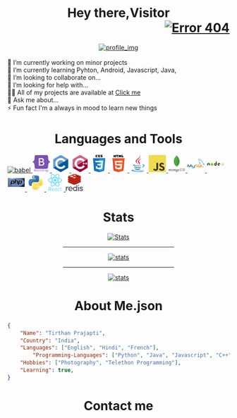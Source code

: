 <div align="center">
 	<h1 >
		Hey there,Visitor
	  	<div align="right">
			<a href="https://github.com/zero2ditf"><img src="https://komarev.com/ghpvc/?username=zero2ditf&label=Profile+Views" alt="Error 404"></a>
		</div>
	</h1>
	<a href="https://github.com/zero2ditf"><img src="https://cdn.discordapp.com/attachments/890487043694665764/957941913854545990/Beige_Brown_Abstract_Organic_Class_Syllabus_Blank_Presentation.png" alt="profile_img"></a>
	</div>
	<div align="left">
	<br>
	🔭 I’m currently working on minor projects
	<br>
	🌱 I’m currently learning Pyhton, Android, Javascript, Java,
	<br>
	👯 I’m looking to collaborate on...
<br>
	🤝 I’m looking for help with...
	<br>
	👨‍💻 All of my projects are available at 
	<a href='https://github.com/zero2ditf'> Click me </a>
<br>
	💬 Ask me about...
<br>
	⚡ Fun fact I'm a always in mood to learn new things
</div>
<div align="center">
<h1>Languages and Tools</h1>
	<p align="left"> <a href="https://babeljs.io/" target="_blank" rel="noreferrer"> <img src="https://www.vectorlogo.zone/logos/babeljs/babeljs-icon.svg" alt="babel" width="40" height="40"/> </a> <a href="https://getbootstrap.com" target="_blank" rel="noreferrer"> <img src="https://raw.githubusercontent.com/devicons/devicon/master/icons/bootstrap/bootstrap-plain-wordmark.svg" alt="bootstrap" width="40" height="40"/> </a> <a href="https://www.cprogramming.com/" target="_blank" rel="noreferrer"> <img src="https://raw.githubusercontent.com/devicons/devicon/master/icons/c/c-original.svg" alt="c" width="40" height="40"/> </a> <a href="https://www.w3schools.com/cpp/" target="_blank" rel="noreferrer"> <img src="https://raw.githubusercontent.com/devicons/devicon/master/icons/cplusplus/cplusplus-original.svg" alt="cplusplus" width="40" height="40"/> </a> <a href="https://www.w3schools.com/css/" target="_blank" rel="noreferrer"> <img src="https://raw.githubusercontent.com/devicons/devicon/master/icons/css3/css3-original-wordmark.svg" alt="css3" width="40" height="40"/> </a> <a href="https://www.w3.org/html/" target="_blank" rel="noreferrer"> <img src="https://raw.githubusercontent.com/devicons/devicon/master/icons/html5/html5-original-wordmark.svg" alt="html5" width="40" height="40"/> </a> <a href="https://www.java.com" target="_blank" rel="noreferrer"> <img src="https://raw.githubusercontent.com/devicons/devicon/master/icons/java/java-original.svg" alt="java" width="40" height="40"/> </a> <a href="https://developer.mozilla.org/en-US/docs/Web/JavaScript" target="_blank" rel="noreferrer"> <img src="https://raw.githubusercontent.com/devicons/devicon/master/icons/javascript/javascript-original.svg" alt="javascript" width="40" height="40"/> </a> <a href="https://www.mongodb.com/" target="_blank" rel="noreferrer"> <img src="https://raw.githubusercontent.com/devicons/devicon/master/icons/mongodb/mongodb-original-wordmark.svg" alt="mongodb" width="40" height="40"/> </a> <a href="https://www.mysql.com/" target="_blank" rel="noreferrer"> <img src="https://raw.githubusercontent.com/devicons/devicon/master/icons/mysql/mysql-original-wordmark.svg" alt="mysql" width="40" height="40"/> </a> <a href="https://nodejs.org" target="_blank" rel="noreferrer"> <img src="https://raw.githubusercontent.com/devicons/devicon/master/icons/nodejs/nodejs-original-wordmark.svg" alt="nodejs" width="40" height="40"/> </a> <a href="https://www.php.net" target="_blank" rel="noreferrer"> <img src="https://raw.githubusercontent.com/devicons/devicon/master/icons/php/php-original.svg" alt="php" width="40" height="40"/> </a> <a href="https://www.python.org" target="_blank" rel="noreferrer"> <img src="https://raw.githubusercontent.com/devicons/devicon/master/icons/python/python-original.svg" alt="python" width="40" height="40"/> </a> <a href="https://reactjs.org/" target="_blank" rel="noreferrer"> <img src="https://raw.githubusercontent.com/devicons/devicon/master/icons/react/react-original-wordmark.svg" alt="react" width="40" height="40"/> </a> <a href="https://redis.io" target="_blank" rel="noreferrer"> <img src="https://raw.githubusercontent.com/devicons/devicon/master/icons/redis/redis-original-wordmark.svg" alt="redis" width="40" height="40"/> </a> </p>
</div>
<div align="center">
 	<h1>
		Stats
	</h1>
	<a href="https://github.com/zero2ditf"><img src="https://github-readme-streak-stats.herokuapp.com/?user=zero2ditf&theme=default" alt="Stats"></a>
 	<hr width="50%">
  	<a href="https://github.com/zero2ditf"><img src="https://github-readme-stats.vercel.app/api?username=zero2ditf&&show_icons=true&title_color=FF4500&icon_color=8B008B&text_color=black&bg_color=white" alt="stats"></a>
		<hr width="50%">
	<a href="https://github.com/zero2ditf"><img src="https://github-readme-stats.vercel.app/api/top-langs/?username=zero2ditf&langs_count=5&theme=default" alt="stats"></a>
  	<h1>
		About Me.json
	</h1>
</div>

```json
{ 
	"Name": "Tirthan Prajapti",
	"Country": "India",
	"Languages": ["English", "Hindi", "French"],
        "Programming-Languages": ["Python", "Java", "Javascript", "C++", "C", "CSS", "Html"],
	"Hobbies": ["Photography", "Telethon Programming"],
	"Learning": true,
}
```


<div align="center">	
	<h1> Contact me </h1>
</div>
